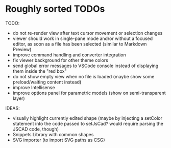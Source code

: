 # Roughly sorted TODOs

TODO:
- do not re-render view after text cursor movement or selection changes
- viewer should work in single-pane mode and/or without a focused editor, as soon as a file has been selected (similar to Markdown Preview)
- improve command handling and converter integration
- fix viewer background for other theme colors
- send global error messages to VSCode console instead of displaying them inside the "red box"
- do not show empty view when no file is loaded (maybe show some preload/waiting content instead)
- improve Intellisense
- improve options panel for parametric models (show on semi-transparent layer)

IDEAS:
- visually highlight currently edited shape (maybe by injecting a setColor statement into the code passed to setJsCad? would require parsing the JSCAD code, though)
- Snippets Library with common shapes
- SVG importer (to import SVG paths as CSG)
